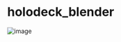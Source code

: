 # holodeck_blender
<!-- ![image](https://github.com/TontonTremblay/holodeck_blender/assets/5629088/7cbf1bbf-ef1d-4456-9b74-11ee66b70913) -->
![image](https://github.com/TontonTremblay/holodeck_blender/assets/5629088/7857fb84-0827-4c01-b857-4592b358e85d)
